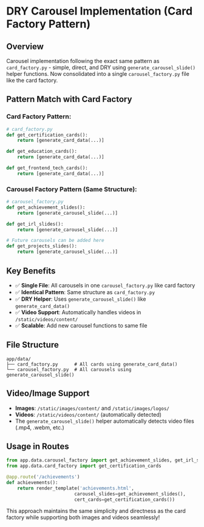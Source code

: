 # DRY Carousel Implementation (Card Factory Pattern)

## Overview
Carousel implementation following the exact same pattern as `card_factory.py` - simple, direct, and DRY using `generate_carousel_slide()` helper functions. Now consolidated into a single `carousel_factory.py` file like the card factory.

## Pattern Match with Card Factory

### Card Factory Pattern:
```python
# card_factory.py
def get_certification_cards():
    return [generate_card_data(...)]

def get_education_cards():
    return [generate_card_data(...)]

def get_frontend_tech_cards():
    return [generate_card_data(...)]
```

### Carousel Factory Pattern (Same Structure):
```python
# carousel_factory.py  
def get_achievement_slides():
    return [generate_carousel_slide(...)]

def get_irl_slides():
    return [generate_carousel_slide(...)]

# Future carousels can be added here
def get_projects_slides():
    return [generate_carousel_slide(...)]
```

## Key Benefits
- ✅ **Single File**: All carousels in one `carousel_factory.py` like card factory
- ✅ **Identical Pattern**: Same structure as `card_factory.py`
- ✅ **DRY Helper**: Uses `generate_carousel_slide()` like `generate_card_data()`
- ✅ **Video Support**: Automatically handles videos in `/static/videos/content/`
- ✅ **Scalable**: Add new carousel functions to same file

## File Structure
```
app/data/
├── card_factory.py      # All cards using generate_card_data()
└── carousel_factory.py  # All carousels using generate_carousel_slide()
```

## Video/Image Support
- **Images**: `/static/images/content/` and `/static/images/logos/`
- **Videos**: `/static/videos/content/` (automatically detected)
- The `generate_carousel_slide()` helper automatically detects video files (.mp4, .webm, etc.)

## Usage in Routes
```python
from app.data.carousel_factory import get_achievement_slides, get_irl_slides
from app.data.card_factory import get_certification_cards

@app.route('/achievements')
def achievements():
    return render_template('achievements.html', 
                         carousel_slides=get_achievement_slides(),
                         cert_cards=get_certification_cards())
```

This approach maintains the same simplicity and directness as the card factory while supporting both images and videos seamlessly!
